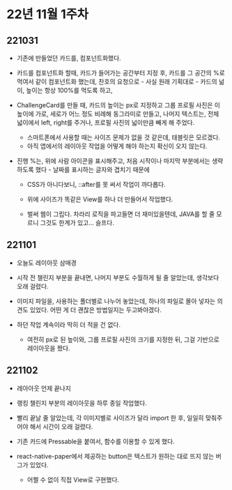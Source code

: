# 22년 11월 1주차

## 221031

- 기존에 만들었던 카드를, 컴포넌트화했다.   

- 카드를 컴포넌트화 할때, 카드가 들어가는 공간부터 지정 후, 카드를 그 공간의 %로 먹여서 같이 컴포넌트화 했는데, 찬호의 요청으로 - 사실 원래 기획대로 - 카드의 넒이, 높이는 항상 100%를 먹도록 하고, 

- ChallengeCard를 만들 때, 카드의 높이는 px로 지정하고 그룹 프로필 사진은 이 높이에 가로, 세로가 어느 정도 비례해 동그라미로 만들고, 나머지 텍스트는, 전체 넓이에서 left, right를 주거나, 프로필 사진의 넓이만큼 빼게 해 주었다.
  
  - 스마트폰에서 사용할 때는 사이즈 문제가 없을 것 같은데, 태블릿은 모르겠다.
  - 아직 앱에서의 레이아웃 작업을 어떻게 해야 하는지 확신이 오지 않는다.

- 진행 %는, 위에 사람 아이콘을 표시해주고, 처음 시작이나 마지막 부분에서는 생략하도록 했다 - 날짜를 표시하는 글자와 겹치기 때문에
  
  - CSS가 아니다보니, ::after를 못 써서 작업이 까다롭다. 
  
  - 위에 사이즈가 똑같은 View를 하나 더 만들어서 작업했다.
  
  - 벌써 웹이 그립다. 차라리 로직을 파고들면 더 재미있을텐데, JAVA를 할 줄 모르니 그것도 한계가 있고... 슬프다.

## 221101

- 오늘도 레이아웃 삼매경

- 시작 전 챌린지 부분을 끝내면, 나머지 부분도 수월하게 될 줄 알았는데, 생각보다 오래 걸렸다.

- 이미지 파일을, 사용하는 폴더별로 나누어 놓았는데, 하나의 파일로 몰아 넣자는 의견도 있었다. 어떤 게 더 괜찮은 방법일지는 두고봐야겠다.

- 하던 작업 계속이라 딱히 더 적을 건 없다.
  
  - 여전히 px로 된 높이와, 그룹 프로필 사진의 크기를 지정한 뒤, 그걸 기반으로 레이아웃을 짰다.



## 221102

- 레아아웃 언제 끝나지

- 랭킹 챌린지 부분의 레이아웃을 하루 종일 작업했다.

- 빨리 끝날 줄 알았는데, 각 이미지별로 사이즈가 달라 import 한 후, 일일히 맞춰주어야 해서 시간이 오래 걸렸다.

- 기존 카드에 Pressable을 붙여서, 함수를 이용할 수 있게 했다.

- react-native-paper에서 제공하는 button은 텍스트가 원하는 대로 뜨지 않는 버그가 있었다.
  
  - 어쩔 수 없이 직접 View로 구현했다.
